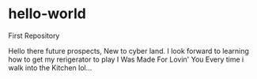 # hello-world
First Repository 

Hello there future prospects, New to cyber land.
I look forward to learning how to get my rerigerator to play I Was Made For Lovin' You
Every time i walk into the Kitchen lol...
